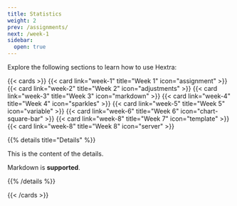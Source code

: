 ```yaml
---
title: Statistics
weight: 2
prev: /assignments/
next: /week-1
sidebar:
  open: true
---
```


Explore the following sections to learn how to use Hextra:

<!--more-->

{{< cards >}}
  {{< card link="week-1" title="Week 1" icon="assignment" >}}
  {{< card link="week-2" title="Week 2" icon="adjustments" >}}
  {{< card link="week-3" title="Week 3" icon="markdown" >}}
  {{< card link="week-4" title="Week 4" icon="sparkles" >}}
  {{< card link="week-5" title="Week 5" icon="variable" >}}
  {{< card link="week-6" title="Week 6" icon="chart-square-bar" >}}
  {{< card link="week-8" title="Week 7" icon="template" >}}
  {{< card link="week-8" title="Week 8" icon="server" >}}


{{% details title="Details" %}}

This is the content of the details.

Markdown is **supported**.

{{% /details %}}

{{< /cards >}}

